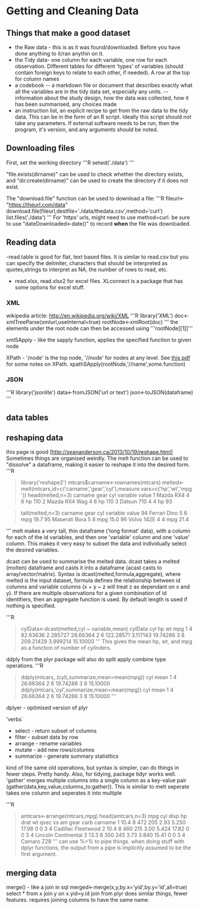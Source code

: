 # Getting and Cleaning Data

## Things that make a good dataset
- the Raw data - this is as it was found/downloaded. Before you have done anything to it/ran anythin on it.
- the Tidy data- one column for each variable, one row for each observation. Different tables for different 'types' of variables (should contain foreign keys to relate to each other, if needed). A row at the top for column names
- a codebook 
-- a markdown file or document that describes exactly what all the variables are in the tidy data set, especially any units.
-- information about the study design, how the data was collected, how it has been summarised, any choices made
- an instruction list, an explicit recipe to get from the raw data to the tidy data. This can be in the form of an R script. Ideally this script should not take any parameters. If external software needs to be run, then the program, it's version, and any arguments should be noted.

## Downloading files

First, set the working directory
'''R
setwd('./data')
'''

"file.exists(dirname)" can be used to check whether the directory exists, and "dir.create(dirname)" can be used to create the directory if it does not exist.

The "download.file" function can be used to download a file:
'''R
fileurl<-"https://theurl.com/data"
download.file(fileurl,destfile='./data/thedata.csv',method='curl')
list.files('./data')
'''
For 'https' urls, might need to use method=curl. 
be sure to use "dateDownloaded<-date()" to record **when** the file was downloaded.

## Reading data
-read.table is good for flat, text based files. It is similar to read.csv but you can specify the delimiter, characters that should be interpreted as quotes,strings to interpret as NA, the number of rows to read, etc.
- read.xlsx, read.xlsx2 for excel files. XLconnect is a package that has some options for excel stuff.

### XML

wikipedia article: <http://en.wikipedia.org/wiki/XML>
'''R
library('XML')
doc<-xmlTreeParse(xmlurl,useInternal=true)
rootNode<-xmlRoot(doc)
'''
the elements under the root node can then be accessed using '''rootNode[[1]]'''

xmlSApply - like the sapply function, applies the specified function to given node

XPath - '/node' is the top node, '//node' for nodes at any level. See [this pdf](./XML.pdf) for some notes on XPath.
xpathSApply(rootNode,'//name',some.function)



### JSON

'''R
library('jsonlite')
data<-fromJSON('url or text')
json<-toJSON(dataframe)
'''

## data tables


## reshaping data
this page is good [http://seananderson.ca/2013/10/19/reshape.html]
Sometimes things are organised weirdly. The melt function can be used to "dissolve" a dataframe, making it easier to reshape it into the desired form.
'''R
> library('reshape2')
> mtcars$carname<-rownames(mtcars)
> melted<-melt(mtcars,id=c('carname','gear','cyl'),measure.vars=c('hp','wt','mpg'))
> head(melted,n=3)
        carname gear cyl variable value
1     Mazda RX4    4   6       hp   110
2 Mazda RX4 Wag    4   6       hp   110
3    Datsun 710    4   4       hp    93

> tail(melted,n=3)
         carname gear cyl variable value
94  Ferrari Dino    5   6      mpg  19.7
95 Maserati Bora    5   8      mpg  15.0
96    Volvo 142E    4   4      mpg  21.4

'''
melt makes a very tall, thin dataframe ('long format' data), with a column for each of the id variables, and then one 'variable' column and one 'value' column. This makes it very easy to subset the data and individually select the desired variables.


dcast can be used to summarise the melted data. dcast takes a melted (molten) dataframe and casts it into  a dataframe (acast casts to array/vector/matrix). Syntax is dcast(melted,formula,aggregate), where melted is the input dataset, formula defines the relationship between id columns and variable columns (x + y ~ z will treat z as dependant on x and y). If there are multiple observations for a given combination of id identifiers, then an aggregate function is used. By default length is used if nothing is specified. 

'''R
> cylData<-dcast(melted,cyl ~ variable,mean)
> cylData
  cyl        hp       wt      mpg
1   4  82.63636 2.285727 26.66364
2   6 122.28571 3.117143 19.74286
3   8 209.21429 3.999214 15.10000
'''
This gives the mean hp, wt, and mpg as a function of number of cylinders.

ddply from the plyr package will also do split apply combine type operations.
'''R
> ddply(mtcars,.(cyl),summarize,mean=mean(mpg))
  cyl     mean
1   4 26.66364
2   6 19.74286
3   8 15.10000
> ddply(mtcars,'cyl',summarize,mean=mean(mpg))
  cyl     mean
1   4 26.66364
2   6 19.74286
3   8 15.10000
'''

dplyer - optimised version of plyr

'verbs`
- select - return subset of columns
- filter - subset data by row
- arrange - rename variables
- mutate - add new rows/columns
- summarize - generate summary statisttics

kind of the same old operations, but syntax is simpler, can do things in fewer steps.
Pretty handy.
Also, for tidying, package tidyr works well. 'gather' merges multiple columns into a single column as a key-value pair (gather(data,key,value,columns_to:gather)). This is similar to melt
seperate takes one column and seperates it into multiple



'''R
> amtcars<-arrange(mtcars,mpg)
> head(amtcars,n=3)
   mpg cyl disp  hp drat    wt  qsec vs am gear carb             carname
1 10.4   8  472 205 2.93 5.250 17.98  0  0    3    4  Cadillac Fleetwood
2 10.4   8  460 215 3.00 5.424 17.82  0  0    3    4 Lincoln Continental
3 13.3   8  350 245 3.73 3.840 15.41  0  0    3    4          Camaro Z28
'''
can use %>% to pipe things. when doing stuff with dplyr functions, the output from a pipe is implicitly assumed to be the first argument.

## merging data
merge() - like a join in sql
merged<-merge(x,y,by.x='yid',by.y='id',all=true)
select * from x join y on x.yid=y.id
join from plyr does similar things, fewer features. requires joining columns to have the same name.



